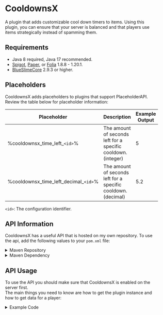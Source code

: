# CooldownsX

A plugin that adds customizable cool down timers to items.
Using this plugin, you can ensure that your server is balanced and that players
use items strategically instead of spamming them. 

## Requirements

- Java 8 required, Java 17 recommended.
- [Spigot](https://spigotmc.org/), [Paper](https://papermc.io/downloads/paper), or [Folia](https://papermc.io/software/folia) 1.8.8 - 1.20.1.
- [BlueSlimeCore](https://jenkins.sirblobman.xyz/job/SirBlobman/job/BlueSlimeCore/) 2.9.3 or higher.

## Placeholders

CooldownsX adds placeholders to plugins that support PlaceholderAPI.
Review the table below for placeholder information:

| Placeholder                           | Description                                                   | Example Output |
|---------------------------------------|---------------------------------------------------------------|----------------|
| %cooldownsx_time_left_`<id>`%         | The amount of seconds left for a specific cooldown. (integer) | 5              |
| %cooldownsx_time_left_decimal_`<id>`% | The amount of seconds left for a specific cooldown. (decimal) | 5.2            |

`<id>`: The configuration identifier. 

## API Information

CooldownsX has a useful API that is hosted on my own repository.
To use the api, add the following values to your `pom.xml` file:

<details>
<summary>Maven Repository</summary>

```xml
<repositories>
    <!-- SirBlobman Public Repository -->
    <repository>
        <id>sirblobman-public</id>
        <url>https://nexus.sirblobman.xyz/public/</url>
    </repository>
</repositories>
```
</details>
<details>
<summary>Maven Dependency</summary>

```xml
<dependencies>
    <!-- CooldownsX -->
    <dependency>
        <groupId>com.github.sirblobman.plugin.cooldowns</groupId>
        <artifactId>cooldowns-api</artifactId>
        <version>5.1.0-SNAPSHOT</version>
        <scope>provided</scope>
    </dependency>
</dependencies>
```
</details>

## API Usage

To use the API you should make sure that CooldownsX is enabled on the server first.  
The main things you need to know are how to get the plugin instance and how to get data for a player:

<details>
<summary>Example Code</summary>

```java
import org.bukkit.Bukkit;
import org.bukkit.entity.Player;
import org.bukkit.plugin.Plugin;
import org.bukkit.plugin.PluginManager;

import com.github.sirblobman.plugin.cooldown.CooldownsX;
import com.github.sirblobman.plugin.cooldown.Cooldown;
import com.github.sirblobman.plugin.cooldown.PlayerCooldown;
import com.github.sirblobman.plugin.cooldown.PlayerCooldownManager;

import org.jetbrains.annotations.Nullable;
import org.jetbrains.annotations.NotNull;

public final class CooldownHelper {
    public @NotNull CooldownsX getCooldownsX() {
        PluginManager pluginManager = Bukkit.getPluginManager();
        Plugin plugin = pluginManager.getPlugin("CooldownsX");
        return (CooldownsX) plugin;
    }

    public @NotNull PlayerCooldown getData(@NotNull Player player) {
        CooldownsX plugin = getCooldownsX();
        PlayerCooldownManager manager = plugin.getCooldownManager();
        return manager.getData(player);
    }
    
    public @Nullable Cooldown getCooldownSettings(@NotNull String id) {
        CooldownsX plugin = getCooldownsX();
        PlayerCooldownManager manager = plugin.getCooldownManager();
        return manager.getCooldownSettings(id);
    }

    /*
     *  You can check the expiration time of a specific cooldown for a player:
     */
    public long getCooldownExpireMillis(@NotNull Player player, @NotNull String id) {
        Cooldown cooldown = getCooldownSettings(id);
        if (cooldown == null) {
            return 0L;
        }

        PlayerCooldown data = getData(player);
        return data.getCooldownExpireTime(cooldown);
    }
}
```
</details>
